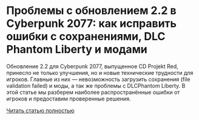 # Проблемы с обновлением 2.2 в Cyberpunk 2077: как исправить ошибки с сохранениями, DLC Phantom Liberty и модами



Обновление 2.2 для Cyberpunk 2077, выпущенное CD Projekt Red, принесло не только улучшения, но и новые технические трудности для игроков. Главные из них — невозможность загрузить сохранения (file validation failed) и моды, а так же проблемы с DLCPhantom Liberty. В этой статье мы разберем наиболее распространённые ошибки от игроков и предоставим проверенные решения.

[Читать статью полностью](https://xyberbara.com/gaming/cyberpunk-2077-2-2-file-validation-failed/)
